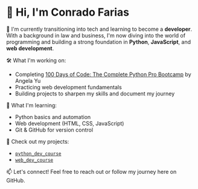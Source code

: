 # 👋 Hi, I'm Conrado Farias

🎯 I'm currently transitioning into tech and learning to become a **developer**. With a background in law and business, I'm now diving into the world of programming and building a strong foundation in **Python**, **JavaScript**, and **web development**.

🛠️ What I'm working on:
- Completing [100 Days of Code: The Complete Python Pro Bootcamp](https://www.udemy.com/course/100-days-of-code/) by Angela Yu
- Practicing web development fundamentals
- Building projects to sharpen my skills and document my journey

🌱 What I'm learning:
- Python basics and automation
- Web development (HTML, CSS, JavaScript)
- Git & GitHub for version control

📘 Check out my projects:
- [`python_dev_course`](https://github.com/conradoffarias/python_dev_course)
- [`web_dev_course`](https://github.com/conradoffarias/web_dev_course)

📫 Let's connect!
Feel free to reach out or follow my journey here on GitHub.


